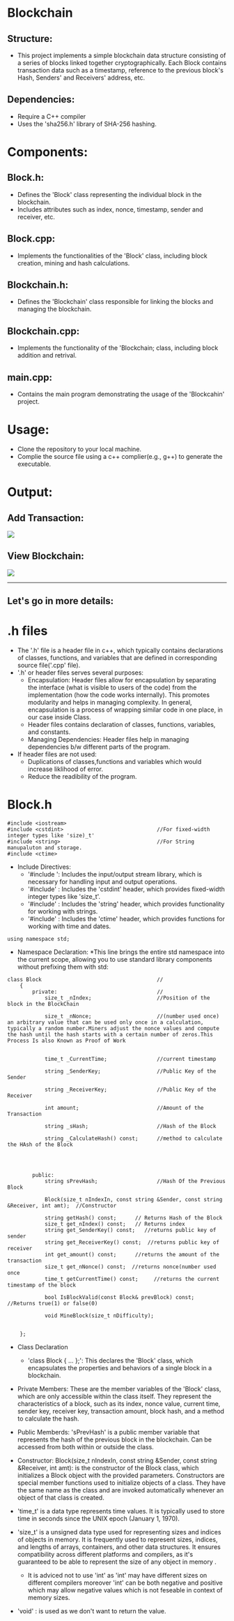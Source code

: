 # Blockchain
## Structure:
- This project implements a simple blockchain data structure consisting of a series of blocks linked together cryptographically. Each Block contains transaction data such as a timestamp, reference to the previous block's Hash, Senders' and Receivers' address, etc.
## Dependencies:
- Require a C++ compiler
- Uses the 'sha256.h' library of SHA-256 hashing.
# Components:
## Block.h:
- Defines the 'Block' class representing the individual block in the blockchain.
- Includes attributes such as index, nonce, timestamp, sender and receiver, etc.
## Block.cpp:
- Implements the functionalities of the 'Block' class, including block creation, mining and hash calculations.
## Blockchain.h:
- Defines the 'Blockchain' class responsible for linking the blocks and managing the blockchain.
## Blockchain.cpp:
- Implements the functionality of the 'Blockchain; class, including block addition and retrival.
## main.cpp:
- Contains the main program demonstrating the usage of the 'Blockcahin' project.
# Usage:
- Clone the repository to your local machine.
- Complie the source file using a c++ complier(e.g., g++) to generate the executable.
# Output:
## Add Transaction:
![](https://github.com/uv-goswami/Blockchain/blob/main/output/01_add_transaction.png)
## View Blockchain:
![](https://github.com/uv-goswami/Blockchain/blob/main/output/02_view_BlockChain.png)
<hr></hr>


## Let's go in more details:

# .h files
- The '.h' file is a header file in c++, which typically contains declarations of classes, functions, and variables that are defined in corresponding source file('.cpp' file).
- '.h' or header files serves several purposes:
    * Encapsulation: Header files allow for encapsulation by separating the interface (what is visible to users of the code) from the       implementation (how the code works internally). This promotes modularity and helps in managing complexity. In general,                encapsulation is a process of wrapping similar code in one place, in our case inside Class.
    * Header files contains declaration of classes, functions, variables, and constants.
    * Managing Dependencies: Header files help in managing dependencies b/w different parts of the program.
- If header files are not used:
    * Duplications of classes,functions and variables which would increase liklihood of error.
    * Reduce the readibility of the program.

# Block.h
```
#include <iostream>
#include <cstdint>                              //For fixed-width integer types like 'size)_t'
#include <string>                               //For String manupaluton and storage.
#include <ctime> 
```
- Include Directives:
  * '#include <iostream>': Includes the input/output stream library, which is necessary for handling input and output operations.
  * '#include' <cstdint>: Includes the 'cstdint' header, which provides fixed-width integer types like 'size_t'.
  * '#include' <string>: Includes the 'string' header, which provides functionality for working with strings.
  * '#include' <ctime>: Includes the 'ctime' header, which provides functions for working with time and dates.

```
using namespace std;
```
- Namespace Declaration:
  *This line brings the entire std namespace into the current scope, allowing you to use standard library components without             prefixing them with std:
```
class Block                                     //
    {
        private:                                //
            size_t _nIndex;                     //Position of the block in the BlockChain

            size_t _nNonce;                     //(number used once) an arbitrary value that can be used only once in a calculation, typically a random number.Miners adjust the nonce values and compute the hash until the hash starts with a certain number of zeros.This Process Is also Known as Proof of Work
            

            time_t _CurrentTime;                //current timestamp

            string _SenderKey;                  //Public Key of the Sender
            
            string _ReceiverKey;                //Public Key of the Receiver

            int amount;                         //Amount of the Transaction

            string _sHash;                      //Hash of the Block

            string _CalculateHash() const;      //method to calculate the HAsh of the Block




        public:
            string sPrevHash;                   //Hash Of the Previous Block

            Block(size_t nIndexIn, const string &Sender, const string &Receiver, int amt);  //Constructor

            string getHash() const;      // Returns Hash of the Block
            size_t get_nIndex() const;   // Returns index
            string get_SenderKey() const;   //returns public key of sender
            string get_ReceiverKey() const;  //returns public key of receiver
            int get_amount() const;      //returns the amount of the transaction
            size_t get_nNonce() const;  //returns nonce(number used once
            time_t getCurrentTime() const;     //returns the current timestamp of the block
            
            bool IsBlockValid(const Block& prevBlock) const;   //Returns true(1) or false(0)

            void MineBlock(size_t nDifficulty);


    };
```
- Class Declaration
  * 'class Block { ... };': This declares the 'Block' class, which encapsulates the properties and behaviors of a single block in a       blockchain.
- Private Members: These are the member variables of the 'Block' class, which are only accessible within the class itself. They        represent the characteristics of a block, such as its index, nonce value, current time, sender key, receiver key, transaction        amount, block hash, and a method to calculate the hash.
- Public Memberds: 'sPrevHash' is a public member variable that represents the hash of the previous block in the blockchain. Can       be accessed from both within or outside the class.
- Constructor: Block(size_t nIndexIn, const string &Sender, const string &Receiver, int amt):  is the constructor of the Block         class, which initializes a Block object with the provided parameters. Constructors are special member functions used to initialize   objects of a class. They have the same name as the class and are invoked automatically whenever an object of that class is created.

- 'time_t' is a data type represents time values. It is typically used to store time in seconds since the UNIX epoch (January 1, 1970).
- 'size_t' is a unsigned data type used for representing sizes and indices of  objects in memory. It is frequently used to represent sizes, indices, and lengths of arrays, containers, and other data structures. It ensures compatibility across different platforms and compilers, as it's guaranteed to be able to represent the size of any object in memory .
   * It is adviced not to use 'int' as 'int' may have different sizes on different compilers moreover 'int' can be both negative and positive which may allow negative values which is not feseable in context of memory sizes.
- 'void' : is used as we don't want to return the value.
    




